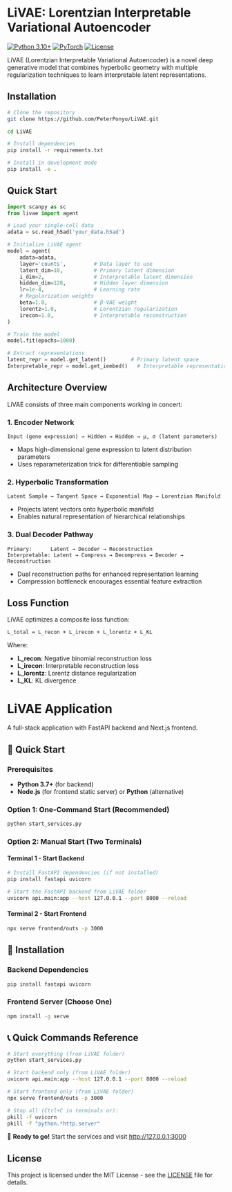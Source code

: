 
# LiVAE: Lorentzian Interpretable Variational Autoencoder

[![Python 3.10+](https://img.shields.io/badge/python-3.10+-blue.svg)](https://www.python.org/downloads/)
[![PyTorch](https://img.shields.io/badge/PyTorch-1.9+-red.svg)](https://pytorch.org/)
[![License](https://img.shields.io/badge/license-MIT-green.svg)](LICENSE)

LiVAE (Lorentzian Interpretable Variational Autoencoder) is a novel deep generative model that combines hyperbolic geometry with multiple regularization techniques to learn interpretable latent representations.


## Installation

```bash
# Clone the repository
git clone https://github.com/PeterPonyu/LiVAE.git

cd LiVAE

# Install dependencies
pip install -r requirements.txt

# Install in development mode
pip install -e .
```


## Quick Start

```python
import scanpy as sc
from livae import agent

# Load your single-cell data
adata = sc.read_h5ad('your_data.h5ad')

# Initialize LiVAE agent
model = agent(
    adata=adata,
    layer='counts',         # Data layer to use
    latent_dim=10,          # Primary latent dimension
    i_dim=2,                # Interpretable latent dimension
    hidden_dim=128,         # Hidden layer dimension
    lr=1e-4,                # Learning rate
    # Regularization weights
    beta=1.0,               # β-VAE weight
    lorentz=1.0,            # Lorentzian regularization
    irecon=1.0,             # Interpretable reconstruction
)

# Train the model
model.fit(epochs=1000)

# Extract representations
latent_repr = model.get_latent()        # Primary latent space
Interpretable_repr = model.get_iembed()   # Interpretable representation
```

## Architecture Overview

LiVAE consists of three main components working in concert:

### 1. **Encoder Network**
```
Input (gene expression) → Hidden → Hidden → μ, σ (latent parameters)
```
- Maps high-dimensional gene expression to latent distribution parameters
- Uses reparameterization trick for differentiable sampling

### 2. **Hyperbolic Transformation**
```
Latent Sample → Tangent Space → Exponential Map → Lorentzian Manifold
```
- Projects latent vectors onto hyperbolic manifold
- Enables natural representation of hierarchical relationships

### 3. **Dual Decoder Pathway**
```
Primary:      Latent → Decoder → Reconstruction
Interpretable: Latent → Compress → Decompress → Decoder → Reconstruction
```
- Dual reconstruction paths for enhanced representation learning
- Compression bottleneck encourages essential feature extraction

## Loss Function

LiVAE optimizes a composite loss function:

```
L_total = L_recon + L_irecon + L_lorentz + L_KL
```

Where:
- **L_recon**: Negative binomial reconstruction loss
- **L_irecon**: Interpretable reconstruction loss  
- **L_lorentz**: Lorentz distance regularization
- **L_KL**: KL divergence


# LiVAE Application

A full-stack application with FastAPI backend and Next.js frontend.

## 🚀 Quick Start

### Prerequisites
- **Python 3.7+** (for backend)
- **Node.js** (for frontend static server) or **Python** (alternative)

### Option 1: One-Command Start (Recommended)
```bash
python start_services.py
```

### Option 2: Manual Start (Two Terminals)

#### Terminal 1 - Start Backend
```bash
# Install FastAPI dependencies (if not installed)
pip install fastapi uvicorn

# Start the FastAPI backend from LiVAE folder
uvicorn api.main:app --host 127.0.0.1 --port 8000 --reload
```

#### Terminal 2 - Start Frontend
```bash
npx serve frontend/outs -p 3000
```

## 🔧 Installation

### Backend Dependencies
```bash
pip install fastapi uvicorn
```

### Frontend Server (Choose One)
```bash
npm install -g serve
```

## 📞 Quick Commands Reference

```bash
# Start everything (from LiVAE folder)
python start_services.py

# Start backend only (from LiVAE folder)
uvicorn api.main:app --host 127.0.0.1 --port 8000 --reload

# Start frontend only (from LiVAE folder)
npx serve frontend/outs -p 3000

# Stop all (Ctrl+C in terminals or):
pkill -f uvicorn
pkill -f "python.*http.server"
```

🎉 **Ready to go!** Start the services and visit http://127.0.0.1:3000


## License

This project is licensed under the MIT License - see the [LICENSE](LICENSE) file for details.

